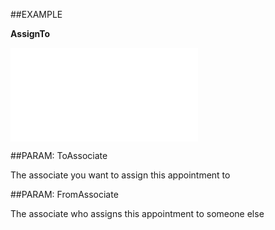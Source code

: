 
##EXAMPLE

**AssignTo**



![](..\..\Examples\vbs\SOAppointment.AssignTo.vbs.txt)


##PARAM: ToAssociate

The associate you want to assign this appointment to


##PARAM: FromAssociate

The associate who assigns this appointment to someone else

